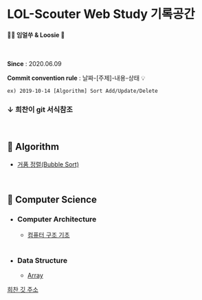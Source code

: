 # LOL-Scouter Web Study 기록공간
#### 👶🏻 임얼쑤 & Loosie 📖

<br>

**Since** : 2020.06.09

**Commit convention rule** : 날짜-[주제]-내용-상태 💡

`ex) 2019-10-14 [Algorithm] Sort Add/Update/Delete`


### ↓ 희찬이 git 서식참조

<br>

## 📌 Algorithm

- [거품 정렬(Bubble Sort)](https://github.com/GimunLee/tech-refrigerator/blob/master/Algorithm/%EA%B1%B0%ED%92%88%20%EC%A0%95%EB%A0%AC%20(Bubble%20Sort).md#%EA%B1%B0%ED%92%88-%EC%A0%95%EB%A0%AC-bubble-sort)

<br>

## 📌 Computer Science

- ### Computer Architecture

  - [컴퓨터 구조 기초](https://github.com/kim6394/tech-interview-for-developer/blob/master/Computer%20Science/Computer%20Architecture/%EC%BB%B4%ED%93%A8%ED%84%B0%EA%B5%AC%EC%A1%B0%20%EA%B8%B0%EC%B4%88.pdf)

  <br>

- ### Data Structure

  - [Array](https://github.com/kim6394/tech-interview-for-developer/blob/master/Computer%20Science/Data%20Structure/Array.md)

[희찬 깃 주소](https://github.com/LOG-INFO/tech-interview-for-developer)
